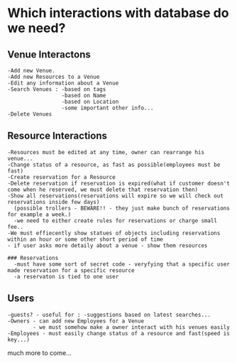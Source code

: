 # Which interactions with database do we need?
  ## Venue Interactons
    -Add new Venue.
    -Add new Resources to a Venue
    -Edit any information about a Venue
    -Search Venues : -based on tags
                     -based on Name
                     -based on Location
                     -some important other info...
    -Delete Venues
  ## Resource Interactions
    -Resources must be edited at any time, owner can rearrange his venue...
    -Change status of a resource, as fast as possible(employees must be fast)
    -Create reservation for a Resource
    -Delete reservation if reservation is expired(what if customer doesn't come when he reserved, we must delete that reservation then)
    -Show all reservations(reservations will expire so we will check out reservations inside few days)
      (possible trollers - BEWARE!! - they just make bunch of reservations for example a week.)
      -we need to either create rules for reservations or charge small fee..
    -We must effiecently show statues of objects including reservations within an hour or some other short period of time
    - if user asks more detaily about a venue - show them resources
    
    ### Reservations
      -must have some sort of secret code - veryfying that a specific user made reservation for a specific resource
      -a reservaton is tied to one user
  
  ## Users
    -guests? - useful for : -suggestions based on latest searches...
    -Owners - can add new Employees for a Venue
            - we must somehow make a owner interact with his venues easily
    -Employees - must easily change status of a resource and fast(speed is key...)
    
    
    
much more to come...
    
    
    
    
                     
